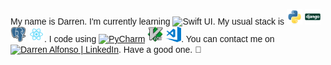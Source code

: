 <span style="font-family: Helvetica; font-weight: 300;"> My name is Darren.  I'm currently learning <img alt="Swift UI" width="25px" src="https://developer.apple.com/assets/elements/icons/swiftui/swiftui-96x96.png" />.  My usual stack is [<img alt="python" width="25px" src="https://raw.githubusercontent.com/devicons/devicon/master/icons/python/python-original.svg" />](https://www.python.org/) [<img alt="Django" width="25px" src="https://raw.githubusercontent.com/devicons/devicon/master/icons/django/django-original.svg" />](https://www.djangoproject.com/) [<img alt="Postgres" width="25px" src="https://raw.githubusercontent.com/devicons/devicon/master/icons/postgresql/postgresql-original.svg" />](https://www.postgresql.org/) [<img alt="React" width="25px" src="https://raw.githubusercontent.com/github/explore/80688e429a7d4ef2fca1e82350fe8e3517d3494d/topics/react/react.png"/>](https://reactjs.org/).  I code using [<img alt="PyCharm" width="25px" src="https://upload.wikimedia.org/wikipedia/commons/a/a1/PyCharm_Logo.svg"/>](https://www.jetbrains.com/pycharm/) [<img alt="Vim" width="25px" src="https://raw.githubusercontent.com/devicons/devicon/master/icons/vim/vim-original.svg"/>](https://www.vim.org/) [<img alt="Visual Studio Code" width="25px" src="https://raw.githubusercontent.com/github/explore/80688e429a7d4ef2fca1e82350fe8e3517d3494d/topics/visual-studio-code/visual-studio-code.png"/>](https://code.visualstudio.com/).  You can contact me on [<img alt="Darren Alfonso | LinkedIn" width="25px" src="https://content.linkedin.com/content/dam/me/business/en-us/amp/brand-site/v2/bg/LI-Bug.svg.original.svg" />](https://www.linkedin.com/in/darrenaalfonso).  Have a good one.  🤙 </span>


<!--
**darrenaalfonso/darrenaalfonso** is a ✨ _special_ ✨ repository because its `README.md` (this file) appears on your GitHub profile.

Here are some ideas to get you started:

- 🔭 I’m currently working on ...
- 🌱 I’m currently learning ...
- 👯 I’m looking to collaborate on ...
- 🤔 I’m looking for help with ...
- 💬 Ask me about ...
- 📫 How to reach me: ...
- 😄 Pronouns: ...
- ⚡ Fun fact: ...
-->
